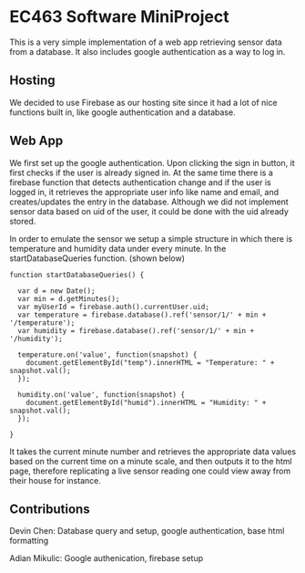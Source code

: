 # EC463 Software MiniProject

This is a very simple implementation of a web app retrieving sensor data from a database. It also includes google authentication as a way to log in.

## Hosting

We decided to use Firebase as our hosting site since it had a lot of nice functions built in, like google authentication and a database.

## Web App

We first set up the google authentication. Upon clicking the sign in button, it first checks if the user is already signed in. At the same time there is a firebase function that detects authentication change and if the user is logged in, it retrieves the appropriate user info like name and email, and creates/updates the entry in the database. Although we did not implement sensor data based on uid of the user, it could be done with the uid already stored. 

In order to emulate the sensor we setup a simple structure in which there is temperature and humidity data under every minute. In the startDatabaseQueries function. (shown below)

```
function startDatabaseQueries() {

  var d = new Date();
  var min = d.getMinutes();
  var myUserId = firebase.auth().currentUser.uid;
  var temperature = firebase.database().ref('sensor/1/' + min + '/temperature');
  var humidity = firebase.database().ref('sensor/1/' + min + '/humidity');

  temperature.on('value', function(snapshot) {
    document.getElementById("temp").innerHTML = "Temperature: " + snapshot.val();
  });

  humidity.on('value', function(snapshot) { 
    document.getElementById("humid").innerHTML = "Humidity: " + snapshot.val();
  });

}
```

It takes the current minute number and retrieves the appropriate data values based on the current time on a minute scale, and then outputs it to the html page, therefore replicating a live sensor reading one could view away from their house for instance.


## Contributions

Devin Chen: Database query and setup, google authentication, base html formatting

Adian Mikulic: Google authenication, firebase setup


